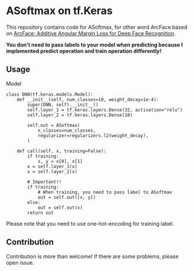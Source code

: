 # ASoftmax on tf.Keras

This repository contains code for ASoftmax, for other word ArcFace based on [ArcFace: Additive Angular Margin Loss for Deep Face Recognition](https://arxiv.org/abs/1801.07698).

**You don't need to pass labels to your model when predicting because I implemented predict operation and train operation differently!**

## Usage

Model

```
class DNN(tf.keras.models.Model):
    def __init__(self, num_classes=10, weight_decay=1e-4):
        super(DNN, self).__init__()
        self.layer_1 = tf.keras.layers.Dense(32, activation="relu")
        self.layer_2 = tf.keras.layers.Dense(10)

        self.out = ASoftmax(
            n_classes=num_classes,
            regularizer=regularizers.l2(weight_decay),
        )

    def call(self, x, training=False):
        if training:
            x, y = x[0], x[1]
        x = self.layer_1(x)
        x = self.layer_2(x)

        # Important!!
        if training:
            # When training, you need to pass label to ASoftmax
            out = self.out([x, y])
        else:
            out = self.out(x)
        return out

```

Please note that you need to use one-hot-encoding for training label.

## Contribution
Contribution is more than welcome!
If there are some problems, please open issue.